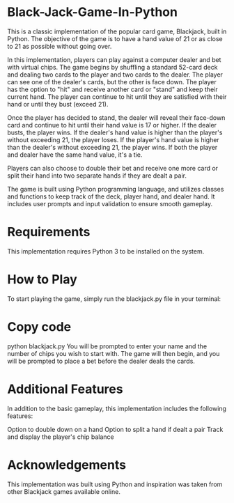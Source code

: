 ﻿# Black-Jack-Game-In-Python
This is a classic implementation of the popular card game, Blackjack, built in Python. The objective of the game is to have a hand value of 21 or as close to 21 as possible without going over.

In this implementation, players can play against a computer dealer and bet with virtual chips. The game begins by shuffling a standard 52-card deck and dealing two cards to the player and two cards to the dealer. The player can see one of the dealer's cards, but the other is face down. The player has the option to "hit" and receive another card or "stand" and keep their current hand. The player can continue to hit until they are satisfied with their hand or until they bust (exceed 21).

Once the player has decided to stand, the dealer will reveal their face-down card and continue to hit until their hand value is 17 or higher. If the dealer busts, the player wins. If the dealer's hand value is higher than the player's without exceeding 21, the player loses. If the player's hand value is higher than the dealer's without exceeding 21, the player wins. If both the player and dealer have the same hand value, it's a tie.

Players can also choose to double their bet and receive one more card or split their hand into two separate hands if they are dealt a pair.

The game is built using Python programming language, and utilizes classes and functions to keep track of the deck, player hand, and dealer hand. It includes user prompts and input validation to ensure smooth gameplay.

# Requirements
This implementation requires Python 3 to be installed on the system.

# How to Play
To start playing the game, simply run the blackjack.py file in your terminal:

# Copy code
python blackjack.py
You will be prompted to enter your name and the number of chips you wish to start with. The game will then begin, and you will be prompted to place a bet before the dealer deals the cards.

# Additional Features
In addition to the basic gameplay, this implementation includes the following features:

Option to double down on a hand
Option to split a hand if dealt a pair
Track and display the player's chip balance


# Acknowledgements
This implementation was built using Python and inspiration was taken from other Blackjack games available online.
